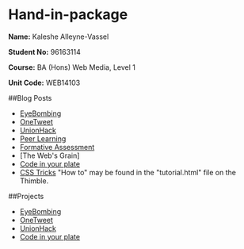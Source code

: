 # Hand-in-package

**Name:** Kaleshe Alleyne-Vassel

**Student No:** 96163114

**Course:** BA (Hons) Web Media, Level 1

**Unit Code:** WEB14103

##Blog Posts

- [EyeBombing](https://github.com/inuneko/EyeBombing)
- [OneTweet](https://github.com/Kaleshe/OneTweet)
- [UnionHack](https://github.com/Kaleshe/UnionHack)
- [Peer Learning](http://kaleshe.blogspot.co.uk/2015/11/peer-learning.html)
- [Formative Assessment](http://kaleshe.blogspot.co.uk/2015/11/reflecting.html)
- [The Web's Grain]
- [Code in your plate](https://github.com/Kaleshe/Code-in-your-plate)
- [CSS Tricks](https://d157rqmxrxj6ey.cloudfront.net/kaleshe/16785) "How to" may be found in the "tutorial.html" file on the Thimble.

##Projects

- [EyeBombing](https://github.com/inuneko/EyeBombing/tree/master/images)
- [OneTweet](https://github.com/Kaleshe/OneTweet/tree/master/images)
- [UnionHack](https://github.com/Kaleshe/UnionHack/tree/master/images)
- [Code in your plate](https://github.com/Kaleshe/Code-in-your-plate)

